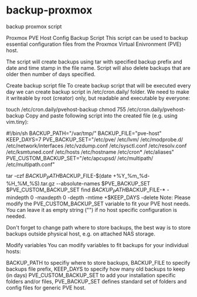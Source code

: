 # backup-proxmox
backup proxmox script

Proxmox PVE Host Config Backup Script
This script can be used to backup essential configuration files from the Proxmox Virtual Enivronment (PVE) host.

The script will create backups using tar with specified backup prefix and date and time stamp in the file name. Script will also delete backups that are older then number of days specified.

Create backup script file
To create backup script that will be executed every day we can create backup script in /etc/cron.daily/ folder. We need to make it writeable by root (creator) only, but readable and executable by everyone:

touch /etc/cron.daily/pvehost-backup
chmod 755 /etc/cron.daily/pvehost-backup
Copy and paste following script into the created file (e.g. using vim.tiny):

#!/bin/sh
BACKUP_PATH="/var/tmp/"
BACKUP_FILE="pve-host"
KEEP_DAYS=7
PVE_BACKUP_SET="/etc/pve/ /etc/lvm/ /etc/modprobe.d/ /etc/network/interfaces /etc/vzdump.conf /etc/sysctl.conf /etc/resolv.conf /etc/ksmtuned.conf /etc/hosts /etc/hostname /etc/cron* /etc/aliases"
PVE_CUSTOM_BACKUP_SET="/etc/apcupsd/ /etc/multipath/ /etc/multipath.conf"

tar -czf $BACKUP_PATH$BACKUP_FILE-$(date +%Y_%m_%d-%H_%M_%S).tar.gz --absolute-names $PVE_BACKUP_SET $PVE_CUSTOM_BACKUP_SET
find $BACKUP_PATH$BACKUP_FILE-* -mindepth 0 -maxdepth 0 -depth -mtime +$KEEP_DAYS -delete
Note: Please modify the PVE_CUSTOM_BACKUP_SET variable to fit your PVE host needs. You can leave it as empty string ("") if no host specific configuration is needed.

Don't forget to change path where to store backups, the best way is to store backups outside physical host, e.g. on attached NAS storage.

Modify variables
You can modify variables to fit backups for your individual hosts:

BACKUP_PATH to specifiy where to store backups,
BACKUP_FILE to specify backups file prefix,
KEEP_DAYS to specify how many old backups to keep (in days)
PVE_CUSTOM_BACKUP_SET to add your installation specific folders and/or files,
PVE_BACKUP_SET defines standard set of folders and config files for generic PVE host.
